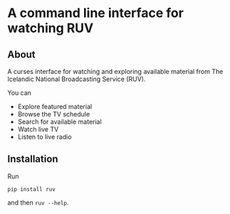 A command line interface for watching RUV
=========================================

About
-----

A curses interface for watching and exploring available material from The
Icelandic National Broadcasting Service (RUV).

You can

* Explore featured material
* Browse the TV schedule
* Search for available material
* Watch live TV
* Listen to live radio

Installation
------------

Run

```
pip install ruv
```

and then `ruv --help`.
